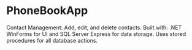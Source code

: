 # PhoneBookApp
 
Contact Management: Add, edit, and delete contacts.
Built with: .NET WinForms for UI and SQL Server Express for data storage.
Uses stored procedures for all database actions.
